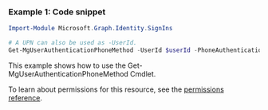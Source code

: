 ### Example 1: Code snippet

```powershellImport-Module Microsoft.Graph.Identity.SignIns

# A UPN can also be used as -UserId.
Get-MgUserAuthenticationPhoneMethod -UserId $userId -PhoneAuthenticationMethodId $phoneAuthenticationMethodId
```
This example shows how to use the Get-MgUserAuthenticationPhoneMethod Cmdlet.
To learn about permissions for this resource, see the [permissions reference](/graph/permissions-reference).

